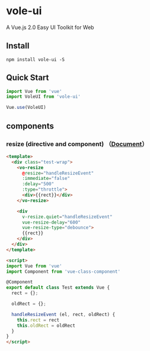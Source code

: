# vole-ui
A Vue.js 2.0 Easy UI Toolkit for Web


## Install
```shell
npm install vole-ui -S
```

## Quick Start
``` javascript
import Vue from 'vue'
import VoleUI from 'vole-ui'

Vue.use(VoleUI)
```

## components

### resize (directive and component) （[Document](https://github.com/lxs24sxl/vole-ui/blob/master/examples/docs/zh-CN/resize.md)）

```html
<template>
  <div class="test-wrap">
    <vo-resize 
      @resize="handleResizeEvent" 
      :immediate="false"
      :delay="500"
      :type="throttle">
      <div>{{rect}}</div>
    </vo-resize>

    <div 
      v-resize.quiet="handleResizeEvent" 
      vue-resize-delay="600" 
      vue-resize-type="debounce">
      {{rect}}
    </div>
  </div>
</template>

<script>
import Vue from 'vue'
import Component from 'vue-class-component'

@Component
export default class Test extends Vue {
  rect = {};

  oldRect = {};

  handleResizeEvent (el, rect, oldRect) {
    this.rect = rect
    this.oldRect = oldRect
  }
}
</script>
```
